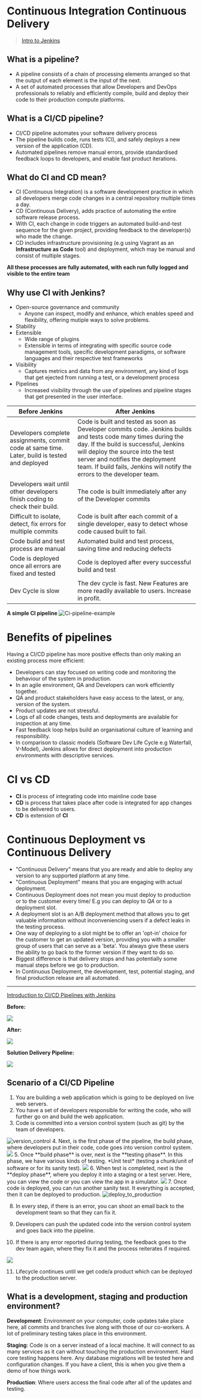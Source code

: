 # Continuous Integration Continuous Delivery 

> [Intro to Jenkins](jenkins_intro.md)

## What is a pipeline?
- A pipeline consists of a chain of processing elements arranged so that the output of each element is the input of the next. 
- A set of automated processes that allow Developers and DevOps professionals to reliably and efficiently compile, build and deploy their code to their production compute platforms.
 
## What is a CI/CD pipeline?
- CI/CD pipeline automates your software delivery process
- The pipeline builds code, runs tests (CI), and safely deploys a new version of the application (CD).
- Automated pipelines remove manual errors, provide standardised feedback loops to developers, and enable fast product iterations.

## What do CI and CD mean?
- CI (Continuous Integration) is a software development practice in which all developers merge code changes in a central repository multiple times a day. 
- CD (Continuous Delivery), adds practice of automating the entire software release process.
- With CI, each change in code triggers an automated build-and-test sequence for the given project, providing feedback to the developer(s) who made the change. 
- CD includes infrastructure provisioning (e.g using Vagrant as an **Infrastructure as Code** tool) and deployment, which may be manual and consist of multiple stages.

**All these processes are fully automated, with each run fully logged and visible to the entire team**

## Why use CI with Jenkins?
- Open-source governance and community
    - Anyone can inspect, modify and enhance, which enables speed and flexibility, offering mutiple ways to solve problems.
- Stability 
- Extensible
    - Wide range of plugins
    - Extensible in terms of integrating with specific source code management tools, specific development paradigms, or software languages and their respective test frameworks
- Visibility
    - Captures metrics and data from any environment, any kind of logs that get ejected from running a test, or a development process 
- Pipelines
    - Increased visibility through the use of pipelines and pipeline stages that get presented in the user interface.  

Before Jenkins| After Jenkins 
-----|------
Developers complete assignments, commit code at same time. Later, build is tested and deployed| Code is built and tested as soon as Developer commits code. Jenkins builds and tests code many times during the day. If the build is successful, Jenkins will deploy the source into the test server and notifies the deployment team. If build fails, Jenkins will notify the errors to the developer team.
Developers wait until other developers finish coding to check their build.| The code is built immediately after any of the Developer commits
Difficult to isolate, detect, fix errors for multiple commits| Code is built after each commit of a single developer, easy to detect whose code caused built to fail.
Code build and test process are manual| Automated build and test process, saving time and reducing defects
Code is deployed once all errors are fixed and tested|Code is deployed after every successful build and test
Dev Cycle is slow| The dev cycle is fast. New Features are more readily available to users. Increase in profit. 

**A simple CI pipeline**
<img src="https://wpblog.semaphoreci.com/wp-content/uploads/2019/03/golang-ci-pipeline-1024x316.png" alt="Ci-pipeline-example">

# Benefits of pipelines
Having a CI/CD pipeline has more positive effects than only making an existing process more efficient:
- Developers can stay focused on writing code and monitoring the behaviour of the system in production. 
- In an agile environment, QA and Developers can work efficiently together.
- QA and product stakeholders have easy access to the latest, or any, version of the system. 
- Product updates are not stressful.
- Logs of all code changes, tests and deployments are available for inspection at any time.
- Fast feedback loop helps build an organisational culture of learning and responsibility. 
- In comparison to classic models (Software Dev Life Cycle e.g Waterfall, V-Model), Jenkins allows for direct deployment into production environments with descriptive services.

# CI vs CD
- **CI** is process of integrating code into mainline code base
- **CD** is process that takes place after code is integrated for app changes to be delivered to users. 
- **CD** is extension of **CI** 

# Continuous Deployment vs Continuous Delivery 
- "Continuous Delivery" means that you are ready and able to deploy any version to any supported platform at any time.
- "Continuous Deployment" means that you are engaging with actual deployment.
- Continuous Deployment does not mean you must deploy to production or to the customer every time/
    E.g  you can deploy to *QA* or to a deployment slot. 
- A deployment slot is an A/B deployment method that allows you to get valuable information without inconveniencing users if a defect leaks in the testing process.
- One way of deploying to a slot might be to offer an 'opt-in' choice for the customer to get an updated version, providing you with a smaller group of users that can serve as a 'beta'. You always give these users the ability to go back to the former version if they want to do so. 
- Biggest difference is that delivery stops and has potentially some manual steps before we go to production. 
- In Continuous Deployment, the development, test, potential staging, and final production release are all automated.

--- 
[Introduction to CI/CD Pipelines with Jenkins](https://github.com/naistangz/ci-start-code/blob/master/ci_jenkins.md)

**Before:**

<img src="https://cdn.thenewstack.io/media/2018/08/8d8eb43f-codefresh3.png">

**After:**

<img src="https://cdn.thenewstack.io/media/2018/08/cdc82f2b-codefresh2.png">

**Solution Delivery Pipeline:**

<img src="http://techtowntraining.com/sites/default/files/inline-images/solution-s-curve.png">

## Scenario of a CI/CD Pipeline
1. You are building a web application which is going to be deployed on live web servers. 
2. You have a set of developers responsible for writing the code, who will further go on and build the web application. 
3. Code is committed into a version control system (such as git) by the team of developers.
<img src="https://www.edureka.co/blog/content/ver.1531719070/uploads/2018/07/CI-CD-Pipeline-CI-CD-Pipeline-Edureka-1.png" alt="version_control">
4. Next, is the first phase of the pipeline, the build phase, where developers put in their code, code goes into version control system.
<img src="https://www.edureka.co/blog/content/ver.1531719070/uploads/2018/07/CI-CD-Pipeline-CI-CD-Pipeline-Edureka-2.png">
5. Once **build phase** is over, next is the **testing phase**. In this phase, we have various kinds of testing. *Unit test* (testing a chunk/unit of software or for its sanity test).
<img src="https://www.edureka.co/blog/content/ver.1531719070/uploads/2018/07/CI-CD-Pipeline-CI-CD-Pipeline-Edureka-3.png"> 
6. When test is completed, next is the **deploy phase**, where you deploy it into a staging or a test server. Here, you can view the code or you can view the app in a simulator. 
<img src="https://www.edureka.co/blog/content/ver.1531719070/uploads/2018/07/CI-CD-Pipeline-CI-CD-Pipeline-Edureka.png">
7. Once code is deployed, you can run another sanity test. It everything is accepted, then it can be deployed to production. 
<img src="https://www.edureka.co/blog/content/ver.1531719070/uploads/2018/07/CI-CD-Pipeline-CI-CD-Pipeline-Edureka-6.png" alt="deploy_to_production">

8. In every step, if there is an error, you can shoot an email back to the development team so that they can fix it. 

9. Developers can push the updated code into the version control system and goes back into the pipeline.

10. If there is any error reported during testing, the feedback goes to the dev team again, where they fix it and the process reiterates if required. 
<img src="https://www.edureka.co/blog/content/ver.1531719070/uploads/2018/07/CI-CD-Pipeline-CI-CD-Pipeline-Edureka-7.png">

11. Lifecycle continues until we get code/a product which can be deployed to the production server.

## What is a development, staging and production environment?
**Development**: Environment on your computer, code updates take place here, all commits and branches live along with those of our co-workers. A lot of preliminary testing takes place in this environment.

**Staging**: Code is on a server instead of a local machine. It will connect to as many services as it can without touching the production environment. Hard core testing happens here. Any database migrations will be tested here and configuration changes. If you have a client, this is when you give them a demo of how things work.

**Production**: Where users access the final code after all of the updates and testing. 
